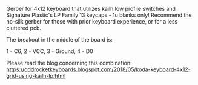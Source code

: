 Gerber for 4x12 keyboard that utilizes kailh low profile switches and Signature Plastic's LP Family 13 keycaps - 1u blanks only! Recommend the no-silk gerber for those with prior keyboard experience, or for a less cluttered pcb.

The breakout in the middle of the board is:

1 - C6,
2 - VCC,
3 - Ground,
4 - D0

Please read the blog concerning this combination:
https://oddrocketkeyboards.blogspot.com/2018/05/koda-keyboard-4x12-grid-using-kailh-lp.html
